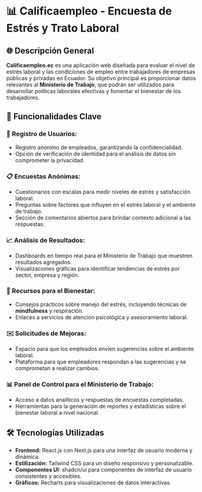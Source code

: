 # 📊 Calificaempleo - Encuesta de Estrés y Trato Laboral

## 🌐 Descripción General
**Calificaempleo.ec** es una aplicación web diseñada para evaluar el nivel de estrés laboral y las condiciones de empleo entre trabajadores de empresas públicas y privadas en Ecuador. Su objetivo principal es proporcionar datos relevantes al **Ministerio de Trabajo**, que podrán ser utilizados para desarrollar políticas laborales efectivas y fomentar el bienestar de los trabajadores.

## 🔑 Funcionalidades Clave

### 📝 Registro de Usuarios:
- Registro anónimo de empleados, garantizando la confidencialidad.
- Opción de verificación de identidad para el análisis de datos sin comprometer la privacidad.

### 📋 Encuestas Anónimas:
- Cuestionarios con escalas para medir niveles de estrés y satisfacción laboral.
- Preguntas sobre factores que influyen en el estrés laboral y el ambiente de trabajo.
- Sección de comentarios abiertos para brindar contexto adicional a las respuestas.

### 📈 Análisis de Resultados:
- Dashboards en tiempo real para el Ministerio de Trabajo que muestren resultados agregados.
- Visualizaciones gráficas para identificar tendencias de estrés por sector, empresa y región.

### 💬 Recursos para el Bienestar:
- Consejos prácticos sobre manejo del estrés, incluyendo técnicas de **mindfulness** y respiración.
- Enlaces a servicios de atención psicológica y asesoramiento laboral.

### ✉️ Solicitudes de Mejoras:
- Espacio para que los empleados envíen sugerencias sobre el ambiente laboral.
- Plataforma para que empleadores respondan a las sugerencias y se comprometan a realizar cambios.

### 📊 Panel de Control para el Ministerio de Trabajo:
- Acceso a datos analíticos y respuestas de encuestas completadas.
- Herramientas para la generación de reportes y estadísticas sobre el bienestar laboral a nivel nacional.

## 🛠️ Tecnologías Utilizadas
- **Frontend:** React.js con Next.js para una interfaz de usuario moderna y dinámica.
- **Estilización:** Tailwind CSS para un diseño responsivo y personalizable.
- **Componentes UI:** shadcn/ui para componentes de interfaz de usuario consistentes y accesibles.
- **Gráficos:** Recharts para visualizaciones de datos interactivas.

